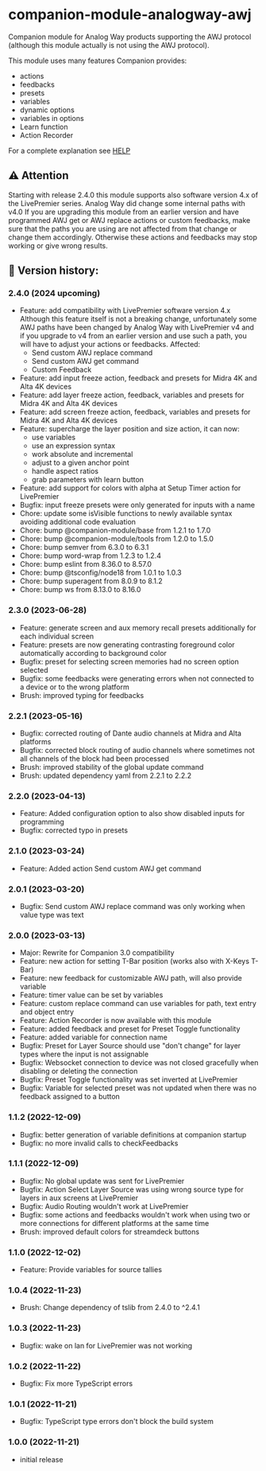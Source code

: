 # companion-module-analogway-awj

Companion module for Analog Way products supporting the AWJ protocol (although this module actually is not using the AWJ protocol).

This module uses many features Companion provides:

- actions
- feedbacks
- presets
- variables
- dynamic options
- variables in options
- Learn function
- Action Recorder

For a complete explanation see [HELP](HELP.md)

## :warning: Attention

Starting with release 2.4.0 this module supports also software version 4.x of the LivePremier series. Analog Way did change some internal paths with v4.0 If you are upgrading this module from an earlier version and have programmed AWJ get or AWJ replace actions or custom feedbacks, make sure that the paths you are using are not affected from that change or change them accordingly. Otherwise these actions and feedbacks may stop working or give wrong results.  

## :rocket: Version history:

### 2.4.0 (2024 upcoming)
* Feature: add compatibility with LivePremier software version 4.x
    Although this feature itself is not a breaking change, unfortunately some AWJ paths have been changed by Analog Way with LivePremier v4 and if you upgrade to v4 from an earlier version and use such a path, you will have to adjust your actions or feedbacks. 
    Affected:
    - Send custom AWJ replace command
    - Send custom AWJ get command
    - Custom Feedback
* Feature: add input freeze action, feedback and presets for Midra 4K and Alta 4K devices
* Feature: add layer freeze action, feedback, variables and presets for Midra 4K and Alta 4K devices
* Feature: add screen freeze action, feedback, variables and presets for Midra 4K and Alta 4K devices
* Feature: supercharge the layer position and size action, it can now:
    - use variables
    - use an expression syntax
    - work absolute and incremental
    - adjust to a given anchor point
    - handle aspect ratios
    - grab parameters with learn button 
* Feature: add support for colors with alpha at Setup Timer action for LivePremier
* Bugfix: input freeze presets were only generated for inputs with a name
* Chore: update some isVisible functions to newly available syntax avoiding additional code evaluation
* Chore: bump @companion-module/base from 1.2.1 to 1.7.0
* Chore: bump @companion-module/tools from 1.2.0 to 1.5.0
* Chore: bump semver from 6.3.0 to 6.3.1
* Chore: bump word-wrap from 1.2.3 to 1.2.4
* Chore: bump eslint from 8.36.0 to 8.57.0
* Chore: bump @tsconfig/node18 from 1.0.1 to 1.0.3
* Chore: bump superagent from 8.0.9 to 8.1.2
* Chore: bump ws from 8.13.0 to 8.16.0

### 2.3.0 (2023-06-28)
* Feature: generate screen and aux memory recall presets additionally for each individual screen
* Feature: presets are now generating contrasting foreground color automatically according to background color 
* Bugfix: preset for selecting screen memories had no screen option selected 
* Bugfix: some feedbacks were generating errors when not connected to a device or to the wrong platform
* Brush: improved typing for feedbacks

### 2.2.1 (2023-05-16)
* Bugfix: corrected routing of Dante audio channels at Midra and Alta platforms
* Bugfix: corrected block routing of audio channels where sometimes not all channels of the block had been processed
* Brush: improved stability of the global update command
* Brush: updated dependency yaml from 2.2.1 to 2.2.2

### 2.2.0 (2023-04-13)
* Feature: Added configuration option to also show disabled inputs for programming
* Bugfix: corrected typo in presets

### 2.1.0 (2023-03-24)
* Feature: Added action Send custom AWJ get command

### 2.0.1 (2023-03-20)
* Bugfix: Send custom AWJ replace command was only working when value type was text

### 2.0.0 (2023-03-13)
* Major: Rewrite for Companion 3.0 compatibility
* Feature: new action for setting T-Bar position (works also with X-Keys T-Bar)
* Feature: new feedback for customizable AWJ path, will also provide variable
* Feature: timer value can be set by variables
* Feature: custom replace command can use variables for path, text entry and object entry
* Feature: Action Recorder is now available with this module
* Feature: added feedback and preset for Preset Toggle functionality  
* Feature: added variable for connection name
* Bugfix: Preset for Layer Source should use "don't change" for layer types where the input is not assignable			
* Bugfix: Websocket connection to device was not closed gracefully when disabling or deleting the connection			
* Bugfix: Preset Toggle functionality was set inverted at LivePremier
* Bugfix: Variable for selected preset was not updated when there was no feedback assigned to a button  

### 1.1.2 (2022-12-09)
* Bugfix: better generation of variable definitions at companion startup
* Bugfix: no more invalid calls to checkFeedbacks

### 1.1.1 (2022-12-09)
* Bugfix: No global update was sent for LivePremier			
* Bugfix: Action Select Layer Source was using wrong source type for layers in aux screens at LivePremier				
* Bugfix: Audio Routing wouldn't work at LivePremier			
* Bugfix: some actions and feedbacks wouldn't work when using two or more connections for different platforms at the same time
* Brush: improved default colors for streamdeck buttons  

### 1.1.0 (2022-12-02)
* Feature: Provide variables for source tallies  

### 1.0.4 (2022-11-23)
* Brush: Change dependency of tslib from 2.4.0 to ^2.4.1  

### 1.0.3 (2022-11-23)
* Bugfix: wake on lan for LivePremier was not working

### 1.0.2 (2022-11-22)
* Bugfix: Fix more TypeScript errors  

### 1.0.1 (2022-11-21)
* Bugfix: TypeScript type errors don't block the build system  

### 1.0.0 (2022-11-21)
* initial release  

